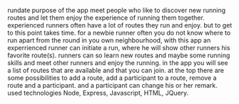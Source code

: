 rundate
purpose of the app meet people who like to discover new running routes and let them enjoy the experience of running them together.
experienced runners often have a lot of routes they run and enjoy. but to get to this point takes time. for a newbie runner often you do not know where to run apart from the round in you own neighbourhood, with this app an experrienced runner can initiate a run, where he will show other runners his favorite route(s). runners can so learn new routes and maybe some running skills and meet other runners and enjoy the running.
in the app you will see a list of routes that are available and that you can join. at the top there are some possibilities to add a route, add a participant to a route, remove a route and a participant. and a participant can change his or her remark.
used technologies Node, Express, Javascript, HTML, JQuery.
